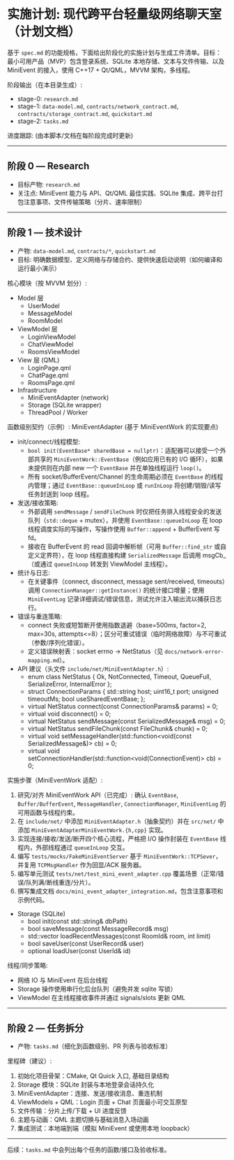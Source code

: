 # 实施计划: 现代跨平台轻量级网络聊天室（计划文档）

基于 `spec.md` 的功能规格，下面给出阶段化的实施计划与生成工件清单。目标：最小可用产品（MVP）包含登录系统、SQLite 本地存储、文本与文件传输、以及 MiniEvent 的接入，使用 C++17 + Qt/QML，MVVM 架构，多线程。

阶段输出（在本目录生成）:
- stage-0: `research.md`
- stage-1: `data-model.md`, `contracts/network_contract.md`, `contracts/storage_contract.md`, `quickstart.md`
- stage-2: `tasks.md`

进度跟踪: (由本脚本/文档在每阶段完成时更新)

---

## 阶段 0 — Research
- 目标产物: `research.md`
- 关注点: MiniEvent 能力与 API、Qt/QML 最佳实践、SQLite 集成、跨平台打包注意事项、文件传输策略（分片、速率限制）

---

## 阶段 1 — 技术设计
- 产物: `data-model.md`, `contracts/*`, `quickstart.md`
- 目标: 明确数据模型、定义网络与存储合约、提供快速启动说明（如何编译和运行最小演示）

核心模块（按 MVVM 划分）:
- Model 层
  - UserModel
  - MessageModel
  - RoomModel
- ViewModel 层
  - LoginViewModel
  - ChatViewModel
  - RoomsViewModel
- View 层 (QML)
  - LoginPage.qml
  - ChatPage.qml
  - RoomsPage.qml
- Infrastructure
  - MiniEventAdapter (network)
  - Storage (SQLite wrapper)
  - ThreadPool / Worker

函数级别契约（示例）:
 MiniEventAdapter (基于 MiniEventWork 的实现要点)
  - init/connect/线程模型:
    - `bool init(EventBase* sharedBase = nullptr)`：适配器可以接受一个外部共享的 `MiniEventWork::EventBase`（例如应用已有的 I/O 循环），如果未提供则在内部 new 一个 `EventBase` 并在单独线程运行 `loop()`。
    - 所有 socket/BufferEvent/Channel 的生命周期必须在 `EventBase` 的线程内管理；通过 `EventBase::queueInLoop` 或 `runInLoop` 将创建/销毁/读写任务封送到 loop 线程。
  - 发送/接收策略:
    - 外部调用 `sendMessage` / `sendFileChunk` 时仅把任务排入线程安全的发送队列（`std::deque` + mutex），并使用 `EventBase::queueInLoop` 在 loop 线程调度实际的写操作，写操作使用 `Buffer::append` + BufferEvent 写 fd。
    - 接收在 BufferEvent 的 read 回调中解析帧（可用 `Buffer::find_str` 或自定义定界符），在 loop 线程直接构建 `SerializedMessage` 后调用 msgCb_（或通过 `queueInLoop` 转发到 ViewModel 主线程）。
  - 统计与日志:
    - 在关键事件（connect, disconnect, message sent/received, timeouts）调用 `ConnectionManager::getInstance()` 的统计接口增量；使用 `MiniEventLog` 记录详细调试/错误信息，测试允许注入输出流以捕获日志行。
  - 错误与重连策略:
    - connect 失败或短暂断开使用指数退避（base=500ms, factor=2, max=30s, attempts<=8）；区分可重试错误（临时网络故障）与不可重试（参数/序列化错误）。
    - 定义错误映射表：socket errno -> NetStatus（见 `docs/network-error-mapping.md`）。
  - API 建议（头文件 `include/net/MiniEventAdapter.h`）:
    - enum class NetStatus { Ok, NotConnected, Timeout, QueueFull, SerializeError, InternalError };
    - struct ConnectionParams { std::string host; uint16_t port; unsigned timeoutMs; bool useSharedEventBase; };
    - virtual NetStatus connect(const ConnectionParams& params) = 0;
    - virtual void disconnect() = 0;
    - virtual NetStatus sendMessage(const SerializedMessage& msg) = 0;
    - virtual NetStatus sendFileChunk(const FileChunk& chunk) = 0;
    - virtual void setMessageHandler(std::function<void(const SerializedMessage&)> cb) = 0;
    - virtual void setConnectionHandler(std::function<void(ConnectionEvent)> cb) = 0;

 实施步骤（MiniEventWork 适配）:
 1. 研究/对齐 MiniEventWork API（已完成）: 确认 `EventBase`, `Buffer/BufferEvent`, `MessageHandler`, `ConnectionManager`, `MiniEventLog` 的可用函数与线程约束。
 2. 在 `include/net/` 中添加 `MiniEventAdapter.h`（抽象契约）并在 `src/net/` 中添加 `MiniEventAdapterMiniEventWork.{h,cpp}` 实现。
 3. 实现连接/接收/发送/断开四个核心流程，严格把 I/O 操作封装在 `EventBase` 线程内，外部线程通过 `queueInLoop` 交互。
 4. 编写 `tests/mocks/FakeMiniEventServer` 基于 `MiniEventWork::TCPSever`，并复用 `TCPMsgHandler` 作为回显/ACK 服务器。
 5. 编写单元测试 `tests/net/test_mini_event_adapter.cpp` 覆盖场景（正常/错误/队列满/断线重连/分片）。
 6. 撰写集成文档 `docs/mini_event_adapter_integration.md`，包含注意事项和示例代码。


- Storage (SQLite)
  - bool init(const std::string& dbPath)
  - bool saveMessage(const MessageRecord& msg)
  - std::vector<MessageRecord> loadRecentMessages(const RoomId& room, int limit)
  - bool saveUser(const UserRecord& user)
  - optional<UserRecord> loadUser(const UserId& id)

线程/同步策略:
- 网络 IO 与 MiniEvent 在后台线程
- Storage 操作使用串行化后台队列（避免并发 sqlite 写锁）
- ViewModel 在主线程接收事件并通过 signals/slots 更新 QML

---

## 阶段 2 — 任务拆分
- 产物: `tasks.md`（细化到函数级别、PR 列表与验收标准）

里程碑（建议）:
1. 初始化项目骨架：CMake, Qt Quick 入口, 基础目录结构
2. Storage 模块：SQLite 封装与本地登录会话持久化
3. MiniEventAdapter：连接、发送/接收消息、重连机制
4. ViewModels + QML：Login 页面 + Chat 页面最小可交互原型
5. 文件传输：分片上传/下载 + UI 进度反馈
6. 主题与动画：QML 主题切换与基础消息入场动画
7. 集成测试：本地端到端（模拟 MiniEvent 或使用本地 loopback）

---

后续：`tasks.md` 中会列出每个任务的函数/接口及验收标准。

